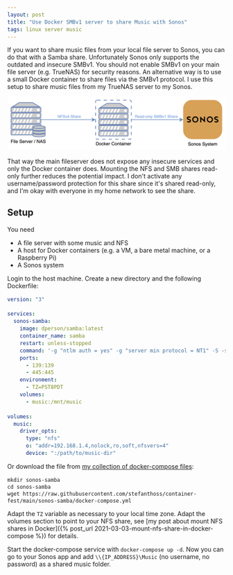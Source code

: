 ```yaml
---
layout: post
title: "Use Docker SMBv1 server to share Music with Sonos"
tags: linux server music
---
```


If you want to share music files from your local file server to Sonos, you can do that with a Samba share. Unfortunately
Sonos only supports the outdated and insecure SMBv1. You should not enable SMBv1 on your main file server (e.g. TrueNAS)
for security reasons. An alternative way is to use a small Docker container to share files via the SMBv1 protocol. I use
this setup to share music files from my TrueNAS server to my Sonos.

![Sonos SMBv1 Diagram](/assets/images/sonos-samba-diagram.png)

That way the main fileserver does not expose any insecure services and only the Docker container does. Mounting the NFS
and SMB shares read-only further reduces the potential impact. I don't activate any username/password protection for
this share since it's shared read-only, and I'm okay with everyone in my home network to see the share.

## Setup

You need

* A file server with some music and NFS
* A host for Docker containers (e.g. a VM, a bare metal machine, or a Raspberry Pi)
* A Sonos system

Login to the host machine. Create a new directory and the following Dockerfile:

```yaml
version: "3"

services:
  sonos-samba:
    image: dperson/samba:latest
    container_name: samba
    restart: unless-stopped
    command: '-g "ntlm auth = yes" -g "server min protocol = NT1" -S -s "Music;/mnt/music;yes;yes"'
    ports:
      - 139:139
      - 445:445
    environment:
      - TZ=PST8PDT
    volumes:
      - music:/mnt/music

volumes:
  music:
    driver_opts:
      type: "nfs"
      o: "addr=192.168.1.4,nolock,ro,soft,nfsvers=4"
      device: ":/path/to/music-dir"
```

Or download the file from [my collection of docker-compose files](https://github.com/stefanthoss/container-fest):

```shell
mkdir sonos-samba
cd sonos-samba
wget https://raw.githubusercontent.com/stefanthoss/container-fest/main/sonos-samba/docker-compose.yml
```

Adapt the `TZ` variable as necessary to your local time zone. Adapt the volumes section to point to your NFS share, see
[my post about mount NFS shares in Docker]({% post_url 2021-03-03-mount-nfs-share-in-docker-compose %}) for details.

Start the docker-compose service with `docker-compose up -d`. Now you can go to your Sonos app and add
`\\{IP_ADDRESS}\Music` (no username, no password) as a shared music folder.
